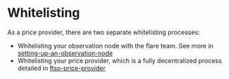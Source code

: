 # Whitelisting

As a price provider, there are two separate whitelisting processes:

* Whitelisting your observation node with the flare team. See more in [setting-up-an-observation-node](../price-provider/setting-up-an-observation-node/README.md#whitelisting)
* Whitelisting your price provider, which is a fully decentralized process detailed in [ftso-price-provider](../price-provider/ftso-price-provider/whitelisting-a-price-provider.md)

